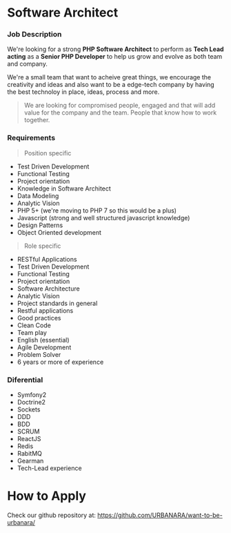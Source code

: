 # Software Architect

### Job Description

We're looking for a strong **PHP Software Architect** to perform as **Tech Lead acting** as a **Senior PHP Developer** to help us grow and evolve as both team and company.

We're a small team that want to acheive great things, we encourage the creativity and ideas and also want to be a edge-tech company by having the best technoloy in place, ideas, process and more.

> We are looking for compromised people, engaged and that will add value for the company and the team. People that know how to work together.


### Requirements

> Position specific

- Test Driven Development
- Functional Testing
- Project orientation 
- Knowledge in Software Architect
- Data Modeling
- Analytic Vision
- PHP 5+ (we're moving to PHP 7 so this would be a plus)
- Javascript (strong and well structured javascript knowledge)
- Design Patterns
- Object Oriented development

> Role specific 

- RESTful Applications
- Test Driven Development
- Functional Testing
- Project orientation 
- Software Architecture
- Analytic Vision
- Project standards in general
- Restful applications
- Good practices
- Clean Code
- Team play
- English (essential)
- Agile Development
- Problem Solver
- 6 years or more of experience


### Diferential

- Symfony2
- Doctrine2
- Sockets
- DDD
- BDD
- SCRUM
- ReactJS
- Redis
- RabitMQ
- Gearman
- Tech-Lead experience

# How to Apply

Check our github repository at: https://github.com/URBANARA/want-to-be-urbanara/
